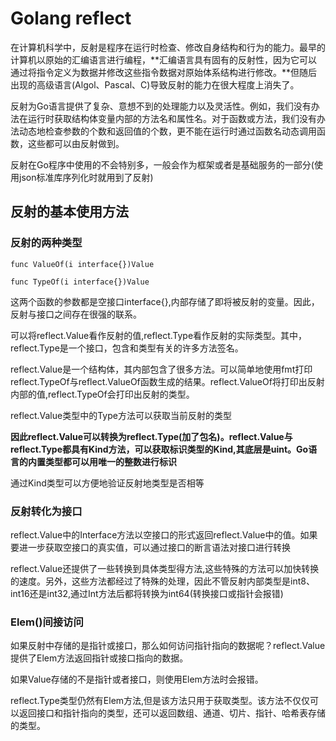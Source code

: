 # Golang reflect

在计算机科学中，反射是程序在运行时检查、修改自身结构和行为的能力。最早的计算机以原始的汇编语言进行编程，**汇编语言具有固有的反射性，因为它可以通过将指令定义为数据并修改这些指令数据对原始体系结构进行修改。**但随后出现的高级语言(Algol、Pascal、C)导致反射的能力在很大程度上消失了。


反射为Go语言提供了复杂、意想不到的处理能力以及灵活性。例如，我们没有办法在运行时获取结构体变量内部的方法名和属性名。对于函数或方法，我们没有办法动态地检查参数的个数和返回值的个数，更不能在运行时通过函数名动态调用函数，这些都可以由反射做到。

反射在Go程序中使用的不会特别多，一般会作为框架或者是基础服务的一部分(使用json标准库序列化时就用到了反射)

## 反射的基本使用方法

### 反射的两种类型

`func ValueOf(i interface{})Value`

`func TypeOf(i interface{})Value`

这两个函数的参数都是空接口interface{},内部存储了即将被反射的变量。因此，反射与接口之间存在很强的联系。

可以将reflect.Value看作反射的值,reflect.Type看作反射的实际类型。其中，reflect.Type是一个接口，包含和类型有关的许多方法签名。

reflect.Value是一个结构体，其内部包含了很多方法。可以简单地使用fmt打印reflect.TypeOf与reflect.ValueOf函数生成的结果。reflect.ValueOf将打印出反射内部的值,reflect.TypeOf会打印出反射的类型。

reflect.Value类型中的Type方法可以获取当前反射的类型

**因此reflect.Value可以转换为reflect.Type(加了包名)。reflect.Value与reflect.Type都具有Kind方法，可以获取标识类型的Kind,其底层是uint。Go语言的内置类型都可以用唯一的整数进行标识**

通过Kind类型可以方便地验证反射地类型是否相等


### 反射转化为接口

reflect.Value中的Interface方法以空接口的形式返回reflect.Value中的值。如果要进一步获取空接口的真实值，可以通过接口的断言语法对接口进行转换

reflect.Value还提供了一些转换到具体类型得方法,这些特殊的方法可以加快转换的速度。另外，这些方法都经过了特殊的处理，因此不管反射内部类型是int8、int16还是int32,通过Int方法后都将转换为int64(转换接口或指针会报错)

### Elem()间接访问

如果反射中存储的是指针或接口，那么如何访问指针指向的数据呢？reflect.Value提供了Elem方法返回指针或接口指向的数据。

如果Value存储的不是指针或者接口，则使用Elem方法时会报错。

reflect.Type类型仍然有Elem方法,但是该方法只用于获取类型。该方法不仅仅可以返回接口和指针指向的类型，还可以返回数组、通道、切片、指针、哈希表存储的类型。
